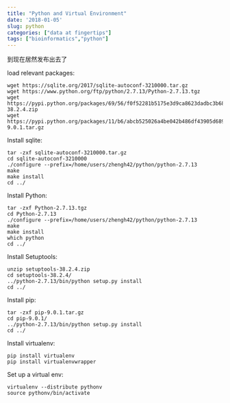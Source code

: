 ```yaml
---
title: "Python and Virtual Environment"
date: '2018-01-05'
slug: python
categories: ["data at fingertips"]
tags: ["bioinformatics","python"]
---
```

到现在居然发布出去了

load relevant packages:

```
wget https://sqlite.org/2017/sqlite-autoconf-3210000.tar.gz
wget https://www.python.org/ftp/python/2.7.13/Python-2.7.13.tgz
wget https://pypi.python.org/packages/69/56/f0f52281b5175e3d9ca8623dadbc3b684e66350ea9e0006736194b265e99/setuptools-38.2.4.zip
wget https://pypi.python.org/packages/11/b6/abcb525026a4be042b486df43905d6893fb04f05aac21c32c638e939e447/pip-9.0.1.tar.gz
```

Install sqlite:

```
tar -zxf sqlite-autoconf-3210000.tar.gz
cd sqlite-autoconf-3210000
./configure --prefix=/home/users/zhengh42/python/python-2.7.13
make
make install
cd ../
```

Install Python:

```
tar -zxf Python-2.7.13.tgz
cd Python-2.7.13
./configure --prefix=/home/users/zhengh42/python/python-2.7.13
make
make install
which python
cd ../
```

Install Setuptools:

```
unzip setuptools-38.2.4.zip
cd setuptools-38.2.4/
../python-2.7.13/bin/python setup.py install
cd ../
```

Install pip:

```
tar -zxf pip-9.0.1.tar.gz
cd pip-9.0.1/
../python-2.7.13/bin/python setup.py install
cd ../
```

Install virtualenv:

```
pip install virtualenv
pip install virtualenvwrapper
```

Set up a virtual env:

```
virtualenv --distribute pythonv
source pythonv/bin/activate
```
